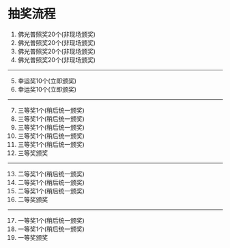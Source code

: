 # 抽奖流程 #

1. 佛光普照奖20个(非现场颁奖)
2. 佛光普照奖20个(非现场颁奖)
3. 佛光普照奖20个(非现场颁奖)
4. 佛光普照奖20个(非现场颁奖)
----------
5. 幸运奖10个(立即颁奖)
6. 幸运奖10个(立即颁奖)
----------
7. 三等奖1个(稍后统一颁奖)
8. 三等奖1个(稍后统一颁奖)
9. 三等奖1个(稍后统一颁奖)
10. 三等奖1个(稍后统一颁奖)
11. 三等奖1个(稍后统一颁奖)
12. 三等奖颁奖
----------
13. 二等奖1个(稍后统一颁奖)
14. 二等奖1个(稍后统一颁奖)
15. 二等奖1个(稍后统一颁奖)
16. 二等奖颁奖
----------
17. 一等奖1个(稍后统一颁奖)
18. 一等奖1个(稍后统一颁奖)
19. 一等奖颁奖
